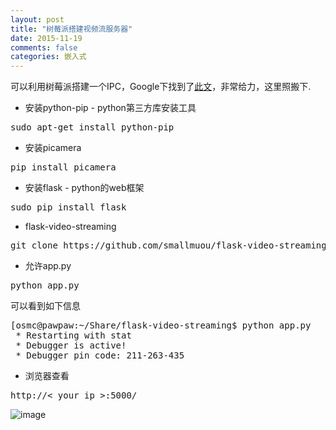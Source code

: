 ```yaml
---
layout: post
title: "树莓派搭建视频流服务器"
date: 2015-11-19
comments: false
categories: 嵌入式
---
```


可以利用树莓派搭建一个IPC，Google下找到了[此文](http://videos.cctvcamerapros.com/raspberry-pi/how-to-setup-video-streaming-server.html)，非常给力，这里照搬下.

* 安装python-pip - python第三方库安装工具
<pre>
sudo apt-get install python-pip
</pre>
* 安装picamera
<pre>
pip install picamera
</pre>
* 安装flask - python的web框架
<pre>
sudo pip install flask
</pre>
* flask-video-streaming
<pre>
git clone https://github.com/smallmuou/flask-video-streaming
</pre>
* 允许app.py
<pre>
python app.py
</pre>

可以看到如下信息

<pre>
[osmc@pawpaw:~/Share/flask-video-streaming$ python app.py
 * Restarting with stat
 * Debugger is active!
 * Debugger pin code: 211-263-435
</pre>

* 浏览器查看
<pre>
http://< your ip >:5000/
</pre>

![image](http://7ximmr.com1.z0.glb.clouddn.com/raspberrypi-video-streaming.png)